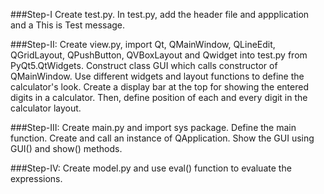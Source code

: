 ###Step-I
Create test.py. In test.py, add the header file and appplication and a This is Test message.

###Step-II:
Create view.py, import Qt, QMainWindow, QLineEdit, QGridLayout, QPushButton, QVBoxLayout and Qwidget into test.py from PyQt5.QtWidgets. Construct class GUI which calls constructor of QMainWindow. Use different widgets and layout functions to define the calculator's look. Create a display bar at the top for showing the entered digits in a calculator. Then, define position of each and every digit in the calculator layout.

###Step-III:
Create main.py and import sys package. Define the main function. Create and call an instance of QApplication. Show the GUI using GUI() and show() methods.

###Step-IV:
Create model.py and use eval() function to evaluate the expressions.